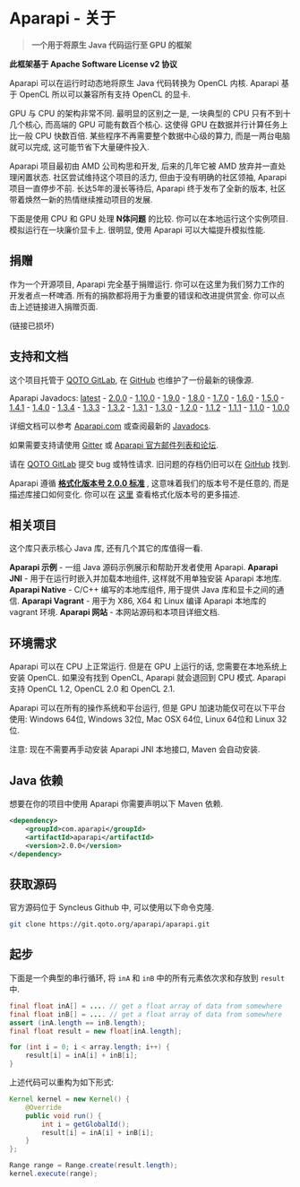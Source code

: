 # Aparapi - 关于

> **一个用于将原生 Java 代码运行至 GPU 的框架**

**此框架基于 Apache Software License v2 协议**

Aparapi 可以在运行时动态地将原生 Java 代码转换为 OpenCL 内核. Aparapi 基于 OpenCL 所以可以兼容所有支持 OpenCL 的显卡.

GPU 与 CPU 的架构非常不同. 最明显的区别之一是, 一块典型的 CPU 只有不到十几个核心, 而高端的 GPU 可能有数百个核心. 这使得 GPU 在数据并行计算任务上比一般 CPU 快数百倍. 某些程序不再需要整个数据中心级的算力, 而是一两台电脑就可以完成, 这可能节省下大量硬件投入.

Aparapi 项目最初由 AMD 公司构思和开发, 后来的几年它被 AMD 放弃并一直处理闲置状态. 社区尝试维持这个项目的活力, 但由于没有明确的社区领袖, Aparapi 项目一直停步不前. 长达5年的漫长等待后, Aparapi 终于发布了全新的版本, 社区带着焕然一新的热情继续推动项目的发展.

下面是使用 CPU 和 GPU 处理 **N体问题** 的比较. 你可以在本地运行这个实例项目. 模拟运行在一块廉价显卡上. 很明显, 使用 Aparapi 可以大幅提升模拟性能.

## 捐赠

作为一个开源项目, Aparapi 完全基于捐赠运行. 你可以在这里为我们努力工作的开发者点一杯啤酒. 所有的捐款都将用于为重要的错误和改进提供赏金. 你可以点击上述链接进入捐赠页面.

(链接已损坏)

## 支持和文档

这个项目托管于 [QOTO GitLab](https://git.qoto.org/aparapi/aparapi), 在 [GitHub](https://github.com/Syncleus/aparapi) 也维护了一份最新的镜像源.

Aparapi Javadocs: [latest](http://www.javadoc.io/doc/com.aparapi/aparapi) - [2.0.0](http://www.javadoc.io/doc/com.aparapi/aparapi/2.0.0) - [1.10.0](http://www.javadoc.io/doc/com.aparapi/aparapi/1.10.0) - [1.9.0](http://www.javadoc.io/doc/com.aparapi/aparapi/1.9.0) - [1.8.0](http://www.javadoc.io/doc/com.aparapi/aparapi/1.8.0) - [1.7.0](http://www.javadoc.io/doc/com.aparapi/aparapi/1.7.0) - [1.6.0](http://www.javadoc.io/doc/com.aparapi/aparapi/1.6.0) - [1.5.0](http://www.javadoc.io/doc/com.aparapi/aparapi/1.5.0) - [1.4.1](http://www.javadoc.io/doc/com.aparapi/aparapi/1.4.1) - [1.4.0](http://www.javadoc.io/doc/com.aparapi/aparapi/1.4.0) - [1.3.4](http://www.javadoc.io/doc/com.aparapi/aparapi/1.3.4) - [1.3.3](http://www.javadoc.io/doc/com.aparapi/aparapi/1.3.3) - [1.3.2](http://www.javadoc.io/doc/com.aparapi/aparapi/1.3.2) - [1.3.1](http://www.javadoc.io/doc/com.aparapi/aparapi/1.3.1) - [1.3.0](http://www.javadoc.io/doc/com.aparapi/aparapi/1.3.0) - [1.2.0](http://www.javadoc.io/doc/com.aparapi/aparapi/1.2.0) - [1.1.2](http://www.javadoc.io/doc/com.aparapi/aparapi/1.1.2) - [1.1.1](http://www.javadoc.io/doc/com.aparapi/aparapi/1.1.1) - [1.1.0](http://www.javadoc.io/doc/com.aparapi/aparapi/1.1.0) - [1.0.0](http://www.javadoc.io/doc/com.syncleus.aparapi/aparapi/1.0.0)

详细文档可以参考 [Aparapi.com](http://aparapi.com/) 或查阅最新的 [Javadocs](http://www.javadoc.io/doc/com.aparapi/aparapi).

如果需要支持请使用 [Gitter](https://gitter.im/Syncleus/aparapi) 或 [Aparapi 官方邮件列表和论坛](https://discourse.qoto.org/c/PROJ/APA).

请在 [QOTO GitLab](https://git.qoto.org/aparapi/aparapi/issues) 提交 bug 或特性请求. 旧问题的存档仍旧可以在 [GitHub](https://github.com/Syncleus/aparapi/issues) 找到.

Aparapi 遵循 **[格式化版本号 2.0.0 标准](http://semver.org/spec/v2.0.0.html)** , 这意味着我们的版本号不是任意的, 而是描述库接口如何变化. 你可以在 [这里](http://semver.org/spec/v2.0.0.html) 查看格式化版本号的更多描述.

## 相关项目

这个库只表示核心 Java 库, 还有几个其它的库值得一看.

**Aparapi 示例** - 一组 Java 源码示例展示和帮助开发者使用 Aparapi.
**Aparapi JNI** - 用于在运行时嵌入并加载本地组件, 这样就不用单独安装 Aparapi 本地库.
**Aparapi Native** - C/C++ 编写的本地库组件, 用于提供 Java 库和显卡之间的通信.
**Aparapi Vagrant** - 用于为 X86, X64 和 Linux 编译 Aparapi 本地库的 vagrant 环境.
**Aparapi 网站** - 本网站源码和本项目详细文档.

## 环境需求

Aparapi 可以在 CPU 上正常运行. 但是在 GPU 上运行的话, 您需要在本地系统上安装 OpenCL. 如果没有找到 OpenCL, Aparapi 就会退回到 CPU 模式. Aparapi 支持 OpenCL 1.2, OpenCL 2.0 和 OpenCL 2.1.

Aparapi 可以在所有的操作系统和平台运行, 但是 GPU 加速功能仅可在以下平台使用: Windows 64位, Windows 32位, Mac OSX 64位, Linux 64位和 Linux 32位.

注意: 现在不需要再手动安装 Aparapi JNI 本地接口, Maven 会自动安装.

## Java 依赖

想要在你的项目中使用 Aparapi 你需要声明以下 Maven 依赖.

```xml
<dependency>
    <groupId>com.aparapi</groupId>
    <artifactId>aparapi</artifactId>
    <version>2.0.0</version>
</dependency>
```

## 获取源码

官方源码位于 Syncleus Github 中, 可以使用以下命令克隆.

```bash
git clone https://git.qoto.org/aparapi/aparapi.git
```

## 起步

下面是一个典型的串行循环, 将 `inA` 和 `inB` 中的所有元素依次求和存放到 `result` 中.

```java
final float inA[] = .... // get a float array of data from somewhere
final float inB[] = .... // get a float array of data from somewhere
assert (inA.length == inB.length);
final float result = new float[inA.length];

for (int i = 0; i < array.length; i++) {
    result[i] = inA[i] + inB[i];
}
```

上述代码可以重构为如下形式:

```java
Kernel kernel = new Kernel() {
    @Override
    public void run() {
        int i = getGlobalId();
        result[i] = inA[i] + inB[i];
    }
};

Range range = Range.create(result.length);
kernel.execute(range);
```
